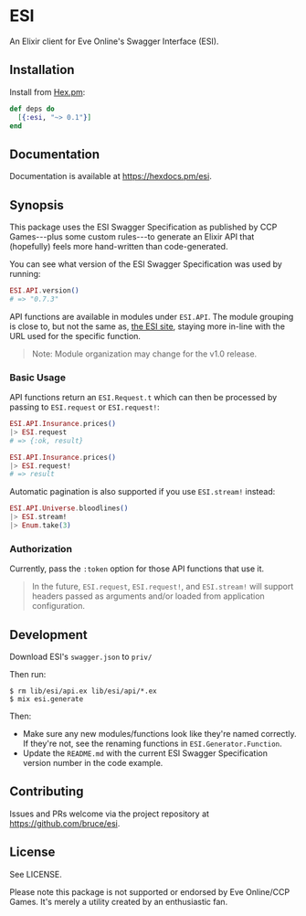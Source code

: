 # ESI

An Elixir client for Eve Online's Swagger Interface (ESI).

## Installation

Install from [Hex.pm](https://hex.pm/packages/esi):

```elixir
def deps do
  [{:esi, "~> 0.1"}]
end
```

## Documentation

Documentation is available at <https://hexdocs.pm/esi>.

## Synopsis

This package uses the ESI Swagger Specification as published by CCP
Games---plus some custom rules---to generate an Elixir API that
(hopefully) feels more hand-written than code-generated.

You can see what version of the ESI Swagger Specification was used by running:

``` elixir
ESI.API.version()
# => "0.7.3"
```

API functions are available in modules under `ESI.API`. The module grouping is close to,
but not the same as, [the ESI site](https://esi.tech.ccp.is/latest), staying more in-line
with the URL used for the specific function.

> Note: Module organization may change for the v1.0 release.

### Basic Usage

API functions return an `ESI.Request.t` which can then be processed by passing to
`ESI.request` or `ESI.request!`:

```elixir
ESI.API.Insurance.prices()
|> ESI.request
# => {:ok, result}
```

```elixir
ESI.API.Insurance.prices()
|> ESI.request!
# => result
```

Automatic pagination is also supported if you use `ESI.stream!` instead:

``` elixir
ESI.API.Universe.bloodlines()
|> ESI.stream!
|> Enum.take(3)
```

### Authorization

Currently, pass the `:token` option for those API functions that use
it.

> In the future, `ESI.request`, `ESI.request!`, and `ESI.stream!` will
> support headers passed as arguments and/or loaded from application
> configuration.

## Development

Download ESI's `swagger.json` to `priv/`

Then run:

```
$ rm lib/esi/api.ex lib/esi/api/*.ex
$ mix esi.generate
```

Then:

- Make sure any new modules/functions look like they're named correctly. If they're
  not, see the renaming functions in `ESI.Generator.Function`.
- Update the `README.md` with the current ESI Swagger Specification version number
  in the code example.

## Contributing

Issues and PRs welcome via the project repository at https://github.com/bruce/esi.

## License

See LICENSE.

Please note this package is not supported or endorsed by Eve
Online/CCP Games. It's merely a utility created by an enthusiastic
fan.
